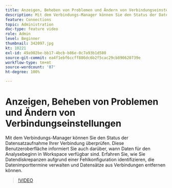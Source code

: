 ```yaml
---
title: Anzeigen, Beheben von Problemen und Ändern von Verbindungseinstellungen
description: Mit dem Verbindungs-Manager können Sie den Status der Datensatzaufnahme Ihrer Verbindung überprüfen. Diese Benutzeroberfläche informiert Sie auch darüber, wann Daten für den Analysebeginn in Workspace verfügbar sind.
feature: Connections
topic: Administration
doc-type: feature video
role: Admin
level: Beginner
thumbnail: 342097.jpg
kt: 10221
exl-id: 49a902be-bb17-4bcb-b86e-0c7a93b1d580
source-git-commit: ea4f1ebf6ccff886dc6b2f5cac29cb890620739e
workflow-type: tm+mt
source-wordcount: '87'
ht-degree: 100%

---
```


# Anzeigen, Beheben von Problemen und Ändern von Verbindungseinstellungen

Mit dem Verbindungs-Manager können Sie den Status der Datensatzaufnahme Ihrer Verbindung überprüfen. Diese Benutzeroberfläche informiert Sie auch darüber, wann Daten für den Analysebeginn in Workspace verfügbar sind. Erfahren Sie, wie Sie Datendiskrepanzen aufgrund einer Fehlkonfiguration identifizieren, die Datenimporttermine verwalten und Datensätze aus Verbindungen entfernen können.

>[!VIDEO](https://video.tv.adobe.com/v/342097/?quality=12&learn=on)
